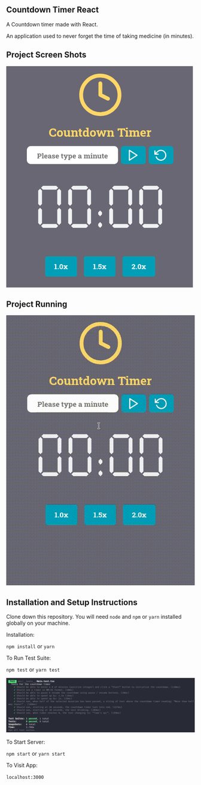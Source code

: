 ## Countdown Timer React

A Countdown timer made with React.

An application used to never forget the time of taking medicine (in minutes).

## Project Screen Shots

![ Main Screen ](https://raw.githubusercontent.com/lucas-giraldelli/countdown-timer/master/src/assets/images/countdown_timer.png?token=ALLGIDAZBXU2ZF4ZI4QFDXC63BXNQ)

## Project Running

![ Usability ](https://raw.githubusercontent.com/lucas-giraldelli/countdown-timer/master/src/assets/images/countdown_timer.gif?token=ALLGIDCXE32O2WPECFHCM7263BXI4)

## Installation and Setup Instructions

Clone down this repository. You will need `node` and `npm` or `yarn` installed globally on your machine.

Installation:

`npm install`
or
`yarn`

To Run Test Suite:

`npm test`
or
`yarn test`

![ Tests Screenshot ](https://raw.githubusercontent.com/lucas-giraldelli/countdown-timer/master/src/assets/images/countdown_timer_tests.png?token=ALLGIDHWNZKNFRR4BTLKG3C63BXWY)

To Start Server:

`npm start`
or
`yarn start`

To Visit App:

`localhost:3000`
